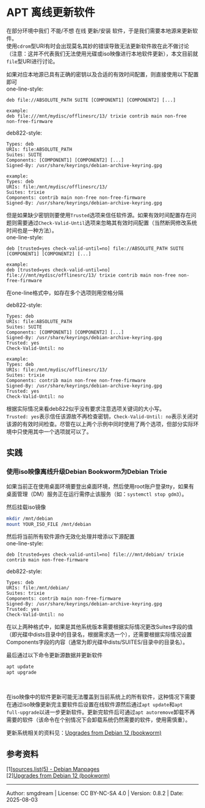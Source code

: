 # APT 离线更新软件

在部分环境中我们 不能/不想 在线 更新/安装 软件，于是我们需要本地源来更新软件。  
使用`cdrom`型URI有时会出现莫名其妙的错误导致无法更新软件故在此不做讨论（注意：这并不代表我们无法使用光碟或iso映像进行本地软件更新），本文目前就`file`型URI进行讨论。  

如果对应本地源已具有正确的密钥以及合适的有效时间配置，则直接使用以下配置即可  
one-line-style:  
```
deb file://ABSOLUTE_PATH SUITE [COMPONENT1] [COMPONENT2] [...]

example:
deb file:///mnt/mydisc/offlinesrc/13/ trixie contrib main non-free non-free-firmware
```
deb822-style:  
```
Types: deb
URIs: file:ABSOLUTE_PATH
Suites: SUITE
Components: [COMPONENT1] [COMPONENT2] [...]
Signed-By: /usr/share/keyrings/debian-archive-keyring.gpg

example:
Types: deb
URIs: file:/mnt/mydisc/offlinesrc/13/
Suites: trixie
Components: contrib main non-free non-free-firmware
Signed-By: /usr/share/keyrings/debian-archive-keyring.gpg
```

但是如果缺少密钥则要使用`Trusted`选项来信任软件源。如果有效时间配置存在问题则需要通过`Check-Valid-Until`选项来忽略其有效时间配置（当然断网修改系统时间也是一种方法）。  
one-line-style:  
```
deb [trusted=yes check-valid-until=no] file://ABSOLUTE_PATH SUITE [COMPONENT1] [COMPONENT2] [...]

example:
deb [trusted=yes check-valid-until=no] file:///mnt/mydisc/offlinesrc/13/ trixie contrib main non-free non-free-firmware
```
在one-line格式中，如存在多个选项则用空格分隔  

deb822-style:  
```
Types: deb
URIs: file:ABSOLUTE_PATH
Suites: SUITE
Components: [COMPONENT1] [COMPONENT2] [...]
Signed-By: /usr/share/keyrings/debian-archive-keyring.gpg
Trusted: yes
Check-Valid-Until: no

example:
Types: deb
URIs: file:/mnt/mydisc/offlinesrc/13/
Suites: trixie
Components: contrib main non-free non-free-firmware
Signed-By: /usr/share/keyrings/debian-archive-keyring.gpg
Trusted: yes
Check-Valid-Until: no
```
根据实际情况来看deb822似乎没有要求注意选项关键词的大小写。  
`Trusted: yes`表示信任该源故不再检查密钥，`Check-Valid-Until: no`表示关闭对该源的有效时间检查。尽管在以上两个示例中同时使用了两个选项，但部分实际环境中只使用其中一个选项就可以了。  

## 实践

### 使用iso映像离线升级Debian Bookworm为Debian Trixie

如果当前正在使用桌面环境要登出桌面环境，然后使用root账户登录tty，如果有桌面管理（DM）服务正在运行需停止该服务（如：`systemctl stop gdm3`）。  

然后挂载iso镜像  
```sh
mkdir /mnt/debian
mount YOUR_ISO_FILE /mnt/debian
```
然后将当前所有软件源作无效化处理并增添以下源配置  
one-line-style:
```
deb [trusted=yes check-valid-until=no] file:///mnt/debian/ trixie contrib main non-free-firmware
```
deb822-style:
```
Types: deb
URIs: file:/mnt/debian/
Suites: trixie
Components: contrib main non-free-firmware
Signed-By: /usr/share/keyrings/debian-archive-keyring.gpg
Trusted: yes
Check-Valid-Until: no
```
在以上两种格式中，如果是其他系统版本需要根据实际情况更改Suites字段的值（即光碟中dists目录中的目录名，根据需求选一个），还需要根据实际情况设置Components字段的内容（通常为即光碟中dists/SUITES/目录中的目录名）。  

最后通过以下命令更新源数据并更新软件  
```sh
apt update
apt upgrade
```
<br>

在iso映像中的软件更新可能无法覆盖到当前系统上的所有软件，这种情况下需要在通过iso映像更新完主要软件后设置在线软件源然后通过`apt update`和`apt full-upgrade`以进一步更新软件。更新完软件后可通过`apt autoremove`卸载不再需要的软件（该命令在个别情况下会卸载系统仍然需要的软件，使用需慎重）。  

更新系统相关的资料见：[Upgrades from Debian 12 (bookworm)](https://www.debian.org/releases/trixie/release-notes/upgrading.en.html)


## 参考资料
\[1\][sources.list(5) - Debian Manpages](https://manpages.debian.org/man/5/sources.list)  
\[2\][Upgrades from Debian 12 (bookworm)](https://www.debian.org/releases/trixie/release-notes/upgrading.en.html)

---
Author: smgdream | License: CC BY-NC-SA 4.0 | Version: 0.8.2 | Date: 2025-08-03

